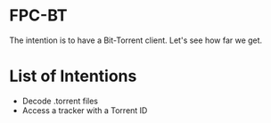 # FPC-BT
The intention is to have a Bit-Torrent client. Let's see how far we get.

# List of Intentions
  * Decode .torrent files
  * Access a tracker with a Torrent ID
